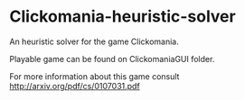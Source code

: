 Clickomania-heuristic-solver
============================

An heuristic solver for the game Clickomania.

Playable game can be found on ClickomaniaGUI folder.

For more information about this game consult http://arxiv.org/pdf/cs/0107031.pdf
